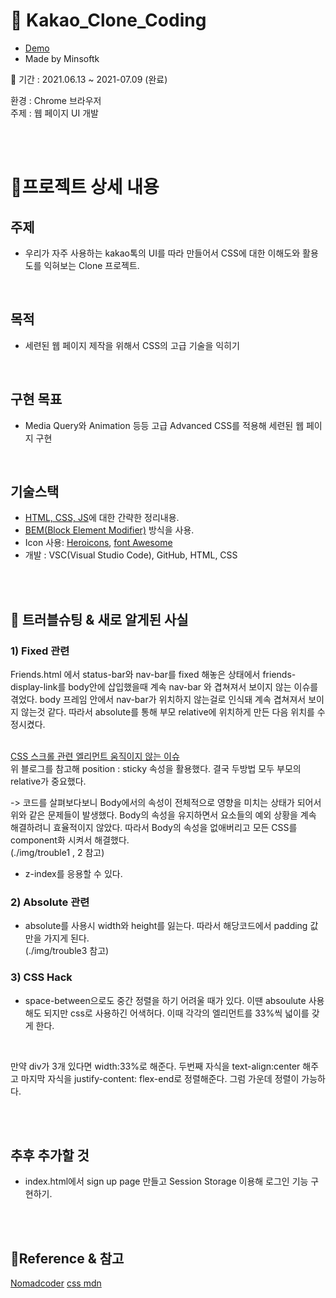 # 🥊 Kakao_Clone_Coding  
* [Demo](https://minsoftk.github.io/kakao_project/)
* Made by Minsoftk  

📆 기간 : 2021.06.13 ~ 2021-07.09 (완료)  

환경 : Chrome 브라우저  
주제 : 웹 페이지 UI 개발  



<br/>
<br/>

# 📑프로젝트 상세 내용
## 주제
* 우리가 자주 사용하는 kakao톡의 UI를 따라 만들어서 CSS에 대한 이해도와 활용도를 익혀보는 Clone 프로젝트.
<br/>

## 목적
* 세련된 웹 페이지 제작을 위해서 CSS의 고급 기술을 익히기
<br/>

## 구현 목표
* Media Query와 Animation 등등 고급 Advanced CSS를 적용해 세련된 웹 페이지 구현
<br/>

## 기술스택
* [HTML, CSS, JS](https://github.com/MinsoftK/TIL/tree/master/HTML-CSS-JS)에 대한 간략한 정리내용.
* [BEM(Block Element Modifier)](https://velog.io/@ylem76/BEM) 방식을 사용.
* Icon 사용: [Heroicons](https://heroicons.dev/), [font Awesome](https://fontawesome.com/)
* 개발 : VSC(Visual Studio Code), GitHub, HTML, CSS

<br/>
<br/>

## 🔔 트러블슈팅 & 새로 알게된 사실
### 1) Fixed 관련
 Friends.html 에서 status-bar와 nav-bar를 fixed 해놓은 상태에서 friends-display-link를 body안에 삽입했을때 계속 nav-bar 와 겹쳐져서 보이지 않는 이슈를 겪었다. body 프레임 안에서 nav-bar가 위치하지 않는걸로 인식돼 계속 겹쳐져서 보이지 않는것 같다. 따라서 absolute를 통해 부모 relative에 위치하게 만든 다음 위치를 수정시켰다.  
<br/>

[CSS 스크롤 관련 엘리먼트 움직이지 않는 이슈](https://www.notion.so/minsoftk/39b928dcefd84677992333ed08379a42#dddc90c8e1144638a3811e0d099c1dd6)  
위 블로그를 참고해 position : sticky 속성을 활용했다. 결국 두방법 모두 부모의 relative가 중요했다.

-> 코드를 살펴보다보니 Body에서의 속성이 전체적으로 영향을 미치는 상태가 되어서 위와 같은 문제들이 발생했다. Body의 속성을 유지하면서 요소들의 예외 상황을 계속 해결하려니 효율적이지 않았다. 따라서 Body의 속성을 없애버리고 모든 CSS를 component화 시켜서 해결했다.  
(./img/trouble1 , 2 참고)

* z-index를 응용할 수 있다.

### 2) Absolute 관련
 * absolute를 사용시 width와 height를 잃는다. 따라서 해당코드에서 padding 값만을 가지게 된다.  
 (./img/trouble3 참고)

### 3) CSS Hack
* space-between으로도 중간 정렬을 하기 어려울 때가 있다. 이땐 absoulute 사용해도 되지만 css로 사용하긴 어색허다. 이때 각각의 엘리먼트를 33%씩 넓이를 갖게 한다.  
<br/>

만약 div가 3개 있다면 width:33%로 해준다.
두번째 자식을 text-align:center 해주고
마지막 자식을 justify-content: flex-end로 정렬해준다.
그럼 가운데 정렬이 가능하다.


<br/>
<br/>

## 추후 추가할 것
* index.html에서 sign up page 만들고 Session Storage 이용해 로그인 기능 구현하기.


<br/>
<br/>

## 📕Reference & 참고
[Nomadcoder](https://nomadcoders.co/)
[css mdn](https://developer.mozilla.org/ko/docs/Web/CSS/Reference)
